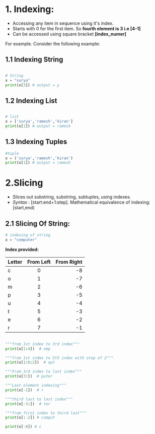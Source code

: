 # 1. Indexing:
* Accessing any item in sequence using it's index.
* Starts with 0 for the first item. So **fourth element is 3 i.e [4-1]**
* Can be accessed using square bracket **[index_numer]**

For example. Consider the following example:

## 1.1 Indexing String
```python

# String 
x = "surya"
print(x[3]) # output = y
``` 

## 1.2 Indexing List
```python

# list
x = ['surya','ramesh','kiran']
print(x[1]) # output = ramesh

```        

## 1.3 Indexing Tuples
```python
#tuple
x = ('surya','ramesh','kiran')
print(x[1]) # output = ramesh
```

# 2.Slicing
* Slices out substring, substring, subtuples, using indexes.
* *Syntax* : [start:end+1:step]. Mathematical equivalence of indexing: [start,end)    

## 2.1 Slicing Of String:
```python
# indexing of string
x = "computer"
```
**Index provided:**

| Letter   |      From Left     |  From Right |
|----------|:------------------:|------------:|
|   c      |      0             |    -8       |
|   o      |      1             |    -7       |
|   m      |      2             |    -6       |
|   p      |      3             |    -5       |
|   u      |      4             |    -4       |
|   t      |      5             |    -3       |
|   e      |      6             |    -2       |
|   r      |      7             |    -1       |


``` python

"""from 1st index to 3rd index"""
print(x[1:4])  # omp
```

```python
"""from 1st index to 5th index with step of 2"""
print(x[1:6:2])  # opt
```

```python
"""From 3rd index to last index"""
print(x[3:])  # puter
```

```python
"""Last element indexing"""
print(x[-1])  # r
```

```python
"""third last to last index"""
print(x[-3:])  # ter
```

```python
"""from first index to third last"""
print(x[:-2]) # comput
```

```python
print(x[-8]) # c
``` 